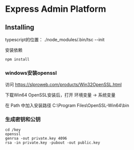 
# Express Admin Platform

## Installing

typescript的位置： ./node_modules/.bin/tsc --init

安装依赖

```bash
npm install
```

### windows安装openssl
访问 https://slproweb.com/products/Win32OpenSSL.html

下载Win64 OpenSSL安装后，打开 环境变量 -> 系统变量

在 Path 中加入安装路径 C:\Program Files\OpenSSL-Win64\bin

### 生成密钥和公钥
```
cd /key
openssl
genrsa -out private.key 4096
rsa -in private.key -pubout -out public.key
```